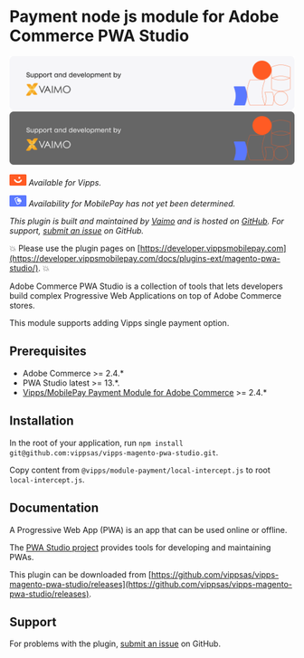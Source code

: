 <!-- START_METADATA
---
title: Vipps MobilePay Payment node js module for Magento 2 PWA Studio
sidebar_label: Payment node js module for PWA Studio
sidebar_position: 1
hide_table_of_contents: true
description: Provide Vipps or MobilePay payment options for your Adobe PWA.
pagination_next: null
pagination_prev: null
---
END_METADATA -->

# Payment node js module for Adobe Commerce PWA Studio

![Support and development by Vaimo ](./docs/images/vaimo.svg#gh-light-mode-only)![Support and development by Vaimo](./docs/images/vaimo_dark.svg#gh-dark-mode-only)

![Vipps](./docs/images/vipps.png) *Available for Vipps.*

![MobilePay](./docs/images/mp.png) *Availability for MobilePay has not yet been determined.*

*This plugin is built and maintained by [Vaimo](https://www.vaimo.com/)
and is hosted on [GitHub](https://github.com/vippsas/vipps-magento-pwa-studio).
For support, [submit an issue](https://github.com/vippsas/vipps-magento-pwa-studio/issues) on GitHub.*

<!-- START_COMMENT -->
💥 Please use the plugin pages on [https://developer.vippsmobilepay.com](https://developer.vippsmobilepay.com/docs/plugins-ext/magento-pwa-studio/). 💥
<!-- END_COMMENT -->

Adobe Commerce PWA Studio is a collection of tools that lets developers build complex Progressive Web Applications on top of Adobe Commerce stores.

This module supports adding Vipps single payment option.

## Prerequisites

* Adobe Commerce >= 2.4.*
* PWA Studio latest >= 13.*.
* [Vipps/MobilePay Payment Module for Adobe Commerce](https://developer.vippsmobilepay.com/docs/plugins-ext/magento/) >= 2.4.*

## Installation

In the root of your application, run `npm install git@github.com:vippsas/vipps-magento-pwa-studio.git`.

Copy content from `@vipps/module-payment/local-intercept.js` to root `local-intercept.js`.

## Documentation

A Progressive Web App (PWA) is an app that can be used online or offline.

The [PWA Studio project](https://developer.adobe.com/commerce/pwa-studio/) provides tools for developing and maintaining PWAs.

This plugin can be downloaded from
[https://github.com/vippsas/vipps-magento-pwa-studio/releases](https://github.com/vippsas/vipps-magento-pwa-studio/releases).

## Support

For problems with the plugin,
[submit an issue](https://github.com/vippsas/vipps-magento-pwa-studio/issues) on GitHub.

